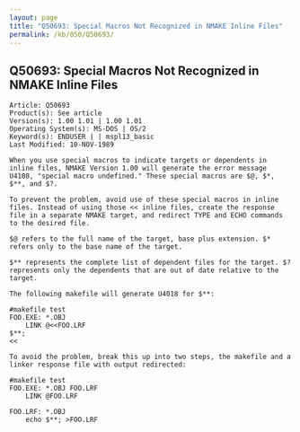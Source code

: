 ```yaml
---
layout: page
title: "Q50693: Special Macros Not Recognized in NMAKE Inline Files"
permalink: /kb/050/Q50693/
---
```


## Q50693: Special Macros Not Recognized in NMAKE Inline Files

	Article: Q50693
	Product(s): See article
	Version(s): 1.00 1.01 | 1.00 1.01
	Operating System(s): MS-DOS | OS/2
	Keyword(s): ENDUSER | | mspl13_basic
	Last Modified: 10-NOV-1989
	
	When you use special macros to indicate targets or dependents in
	inline files, NMAKE Version 1.00 will generate the error message
	U4108, "special macro undefined." These special macros are $@, $*,
	$**, and $?.
	
	To prevent the problem, avoid use of these special macros in inline
	files. Instead of using those << inline files, create the response
	file in a separate NMAKE target, and redirect TYPE and ECHO commands
	to the desired file.
	
	$@ refers to the full name of the target, base plus extension. $*
	refers only to the base name of the target.
	
	$** represents the complete list of dependent files for the target. $?
	represents only the dependents that are out of date relative to the
	target.
	
	The following makefile will generate U4018 for $**:
	
	#makefile test
	FOO.EXE: *.OBJ
	    LINK @<<FOO.LRF
	$**;
	<<
	
	To avoid the problem, break this up into two steps, the makefile and a
	linker response file with output redirected:
	
	#makefile test
	FOO.EXE: *.OBJ FOO.LRF
	    LINK @FOO.LRF
	
	FOO.LRF: *.OBJ
	    echo $**; >FOO.LRF
